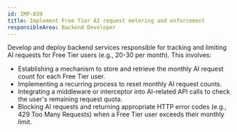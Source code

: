 ```yaml
---
id: IMP-039
title: Implement Free Tier AI request metering and enforcement
responsibleArea: Backend Developer
---
```

Develop and deploy backend services responsible for tracking and limiting AI requests for Free Tier users (e.g., 20-30 per month). This involves:
*   Establishing a mechanism to store and retrieve the monthly AI request count for each Free Tier user.
*   Implementing a recurring process to reset monthly AI request counts.
*   Integrating a middleware or interceptor into AI-related API calls to check the user's remaining request quota.
*   Blocking AI requests and returning appropriate HTTP error codes (e.g., 429 Too Many Requests) when a Free Tier user exceeds their monthly limit.
